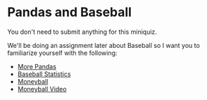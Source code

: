 # Pandas and Baseball

You don't need to submit anything for this miniquiz.  

We'll be doing an assignment later about Baseball so I want you to familiarize yourself with the following:

* [More Pandas](Pandas_Reading.md)  
* [Baseball Statistics](https://en.wikipedia.org/wiki/Baseball#Statistics)  
* [Moneyball](https://en.wikipedia.org/wiki/Moneyball_(film))  
* [Moneyball Video](https://www.youtube.com/watch?v=yGf6LNWY9AI)  
